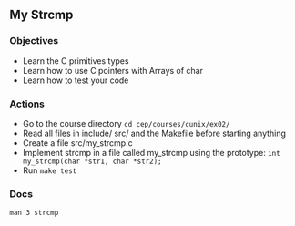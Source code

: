 ## My Strcmp

### Objectives
* Learn the C primitives types
* Learn how to use C pointers with Arrays of char
* Learn how to test your code

### Actions
* Go to the course directory `cd cep/courses/cunix/ex02/`
* Read all files in include/ src/ and the Makefile before starting anything
* Create a file src/my_strcmp.c
* Implement strcmp in a file called my_strcmp using the prototype: `int my_strcmp(char *str1, char *str2);`
* Run `make test`

### Docs
`man 3 strcmp`
